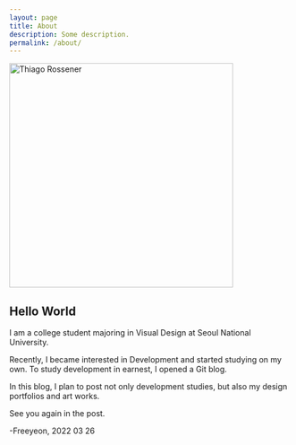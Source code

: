 ```yaml
---
layout: page
title: About
description: Some description.
permalink: /about/
---
```


<img class="img-rounded" src="https://user-images.githubusercontent.com/98953394/160213228-617a1b45-fcec-4682-9406-346146e0610e.gif" alt="Thiago Rossener" width="400">

## Hello World 

I am a college student majoring in Visual Design at Seoul National University.

Recently, I became interested in Development and started studying on my own. To study development in earnest, I opened a Git blog.

In this blog, I plan to post not only development studies, but also my design portfolios and art works.

See you again in the post.

-Freeyeon, 2022 03 26